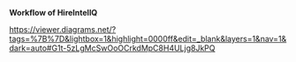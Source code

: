**Workflow of HireIntelIQ**


https://viewer.diagrams.net/?tags=%7B%7D&lightbox=1&highlight=0000ff&edit=_blank&layers=1&nav=1&dark=auto#G1t-5zLgMcSwOoOCrkdMpC8H4ULjg8JkPQ
